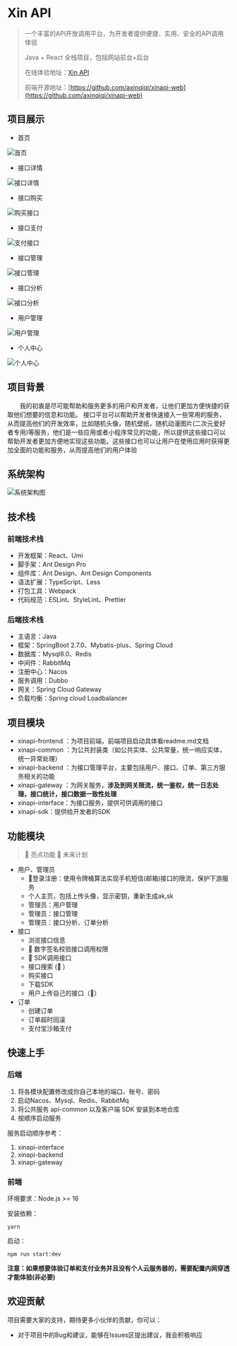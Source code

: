 # Xin API

> 一个丰富的API开放调用平台，为开发者提供便捷、实用、安全的API调用体验
>
>  Java + React 全栈项目，包括网站前台+后台
>
> 
>
> 在线体验地址：[Xin API](http://139.159.192.124/)
> 
> 前端开源地址：[https://github.com/axinqiqi/xinapi-web](https://github.com/axinqiqi/xinapi-web)






## 项目展示


- 首页

![首页](https://github.com/axinqiqi/xinapi-server/blob/main/image/首页.png)

- 接口详情

![接口详情](https://github.com/axinqiqi/xinapi-server/blob/main/image/接口详情.png)

- 接口购买

![购买接口](https://github.com/axinqiqi/xinapi-server/blob/main/image/接口购买.png)

- 接口支付

![支付接口](https://github.com/axinqiqi/xinapi-server/blob/main/image/接口支付.png)

- 接口管理

![接口管理](https://github.com/axinqiqi/xinapi-server/blob/main/image/接口管理.png)

- 接口分析

![接口分析](https://github.com/axinqiqi/xinapi-server/blob/main/image/接口分析.png)

- 用户管理

![用户管理](https://github.com/axinqiqi/xinapi-server/blob/main/image/用户管理.png)

- 个人中心

![个人中心](https://github.com/axinqiqi/xinapi-server/blob/main/image/个人中心.png)










## 项目背景

&emsp;&emsp;我的初衷是尽可能帮助和服务更多的用户和开发者，让他们更加方便快捷的获取他们想要的信息和功能。
接口平台可以帮助开发者快速接入一些常用的服务，从而提高他们的开发效率，比如随机头像，随机壁纸，随机动漫图片(二次元爱好者专用)等服务，他们是一些应用或者小程序常见的功能，所以提供这些接口可以帮助开发者更加方便地实现这些功能。这些接口也可以让用户在使用应用时获得更加全面的功能和服务，从而提高他们的用户体验





## 系统架构
![系统架构图](https://github.com/axinqiqi/xinapi-server/blob/main/image/API%E7%B3%BB%E7%BB%9F%E6%9E%B6%E6%9E%84%E5%9B%BE.png)






## 技术栈

### 前端技术栈

- 开发框架：React、Umi
- 脚手架：Ant Design Pro
- 组件库：Ant Design、Ant Design Components
- 语法扩展：TypeScript、Less
- 打包工具：Webpack
- 代码规范：ESLint、StyleLint、Prettier



### 后端技术栈

- 主语言：Java
- 框架：SpringBoot 2.7.0、Mybatis-plus、Spring Cloud
- 数据库：Mysql8.0、Redis
- 中间件：RabbitMq
- 注册中心：Nacos
- 服务调用：Dubbo
- 网关：Spring Cloud Gateway
- 负载均衡：Spring cloud Loadbalancer



## 项目模块

- xinapi-frontend ：为项目前端，前端项目启动具体看readme.md文档
- xinapi-common ：为公共封装类（如公共实体、公共常量，统一响应实体，统一异常处理）
- xinapi-backend ：为接口管理平台，主要包括用户、接口、订单、第三方服务相关的功能
- xinapi-gateway ：为网关服务，**涉及到网关限流，统一鉴权，统一日志处理，接口统计，接口数据一致性处理**
- xinapi-interface：为接口服务，提供可供调用的接口
- xinapi-sdk：提供给开发者的SDK







## 功能模块

> 🌟 亮点功能 🚀 未来计划

- 用户、管理员
  - 🌟登录注册：使用令牌桶算法实现手机短信(邮箱)接口的限流，保护下游服务
  - 个人主页，包括上传头像，显示密钥，重新生成ak,sk
  - 管理员：用户管理
  - 管理员：接口管理
  - 管理员：接口分析、订单分析
- 接口
  - 浏览接口信息
  - 🌟 数字签名校验接口调用权限
  - 🌟 SDK调用接口
  - 接口搜索 (🚀 )
  - 购买接口
  - 下载SDK
  - 用户上传自己的接口（🚀）
- 订单
  - 创建订单
  - 订单超时回滚
  - 支付宝沙箱支付


## 快速上手

### 后端

1. 将各模块配置修改成你自己本地的端口、账号、密码
2. 启动Nacos、Mysql、Redis、RabbitMq
3. 将公共服务 api-common 以及客户端 SDK 安装到本地仓库
4. 按顺序启动服务

服务启动顺序参考：
1. xinapi-interface
2. xinapi-backend
3. xinapi-gateway

### 前端

环境要求：Node.js >= 16

安装依赖：

```
yarn
```

启动：

```
npm run start:dev
```
**注意：如果想要体验订单和支付业务并且没有个人云服务器的，需要配置内网穿透才能体验(非必要)**


## 欢迎贡献

项目需要大家的支持，期待更多小伙伴的贡献，你可以：

- 对于项目中的Bug和建议，能够在Issues区提出建议，我会积极响应





